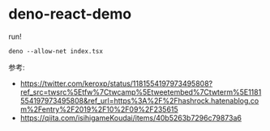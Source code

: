 # deno-react-demo

run!
```
deno --allow-net index.tsx
```

> 
参考: 
* https://twitter.com/keroxp/status/1181554197973495808?ref_src=twsrc%5Etfw%7Ctwcamp%5Etweetembed%7Ctwterm%5E1181554197973495808&ref_url=https%3A%2F%2Fhashrock.hatenablog.com%2Fentry%2F2019%2F10%2F09%2F235615
* https://qiita.com/isihigameKoudai/items/40b5263b7296c79873a6
